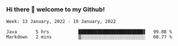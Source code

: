 ### Hi there 👋 welcome to my Github! 

<!--START_SECTION:waka-->
```text
Week: 13 January, 2022 - 19 January, 2022

Java       5 hrs           ████████████████████████▓   99.08 % 
Markdown   2 mins          ▒░░░░░░░░░░░░░░░░░░░░░░░░   00.77 % 
```
<!--END_SECTION:waka-->
